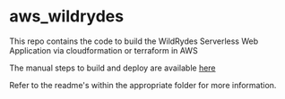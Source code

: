 # aws_wildrydes
This repo contains the code to build the WildRydes Serverless Web Application via cloudformation or terraform in AWS

The manual steps to build and deploy are available [here](https://aws.amazon.com/getting-started/projects/build-serverless-web-app-lambda-apigateway-s3-dynamodb-cognito/)  

Refer to the readme's within the appropriate folder for more information.